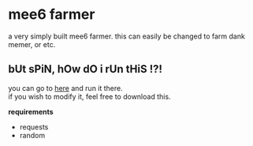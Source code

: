 # mee6 farmer
a very simply built mee6 farmer. this can easily be changed to farm dank memer, or etc.

## bUt sPiN, hOw dO i rUn tHiS !?!
you can go to <a href="https://mee6farmer.spinfal.repl.run">here</a> and run it there.<br>
if you wish to modify it, feel free to download this.

<b>requirements</b>
- requests
- random
